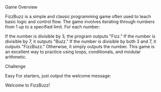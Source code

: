 Game Overview

FizzBuzz is a simple and classic programming game often used to teach basic logic and control flow. The game involves iterating through numbers from 1 up to a specified limit. For each number:

If the number is divisible by 3, the program outputs "Fizz."
If the number is divisible by 7, it outputs "Buzz."
If the number is divisible by both 3 and 7, it outputs "FizzBuzz."
Otherwise, it simply outputs the number.
This game is an excellent way to practice using loops, conditionals, and modular arithmetic.


Challenge

Easy
For starters, just output the welcome message:

Welcome to FizzBuzz!
